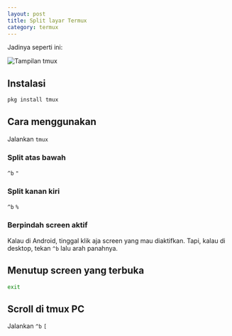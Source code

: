 ```yaml
--- 
layout: post
title: Split layar Termux
category: termux
--- 
```


Jadinya seperti ini:

![Tampilan tmux](https://i.ibb.co/9n3ZvCb/Screenshot-2020-08-15-05-39-53-74-84d3000e3f4017145260f7618db1d683.png)

## Instalasi

```bash
pkg install tmux 
```

## Cara menggunakan

Jalankan `tmux`

### Split atas bawah

`^b` `"`

### Split kanan kiri

`^b` `%`

### Berpindah screen aktif

Kalau di Android, tinggal klik aja screen yang mau diaktifkan. Tapi, kalau di desktop, tekan `^b` lalu arah panahnya.

## Menutup screen yang terbuka

```bash
exit
```

## Scroll di tmux PC

Jalankan `^b` `[`
